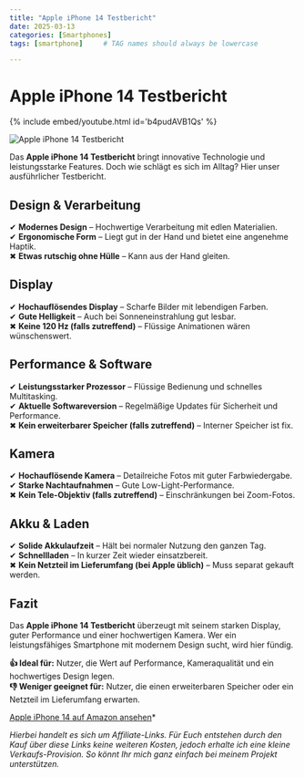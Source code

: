 ```yaml
---
title: "Apple iPhone 14 Testbericht"
date: 2025-03-13
categories: [Smartphones]
tags: [smartphone]     # TAG names should always be lowercase

---
```


# Apple iPhone 14 Testbericht


{% include embed/youtube.html id='b4pudAVB1Qs' %}


![Apple iPhone 14 Testbericht](https://m.media-amazon.com/images/I/71WEd-+xwFL._AC_SL1500_.jpg)

Das **Apple iPhone 14 Testbericht** bringt innovative Technologie und leistungsstarke Features. Doch wie schlägt es sich im Alltag? Hier unser ausführlicher Testbericht.

## Design & Verarbeitung

✔ **Modernes Design** – Hochwertige Verarbeitung mit edlen Materialien.  
✔ **Ergonomische Form** – Liegt gut in der Hand und bietet eine angenehme Haptik.  
✖ **Etwas rutschig ohne Hülle** – Kann aus der Hand gleiten.

## Display

✔ **Hochauflösendes Display** – Scharfe Bilder mit lebendigen Farben.  
✔ **Gute Helligkeit** – Auch bei Sonneneinstrahlung gut lesbar.  
✖ **Keine 120 Hz (falls zutreffend)** – Flüssige Animationen wären wünschenswert.

## Performance & Software

✔ **Leistungsstarker Prozessor** – Flüssige Bedienung und schnelles Multitasking.  
✔ **Aktuelle Softwareversion** – Regelmäßige Updates für Sicherheit und Performance.  
✖ **Kein erweiterbarer Speicher (falls zutreffend)** – Interner Speicher ist fix.

## Kamera

✔ **Hochauflösende Kamera** – Detailreiche Fotos mit guter Farbwiedergabe.  
✔ **Starke Nachtaufnahmen** – Gute Low-Light-Performance.  
✖ **Kein Tele-Objektiv (falls zutreffend)** – Einschränkungen bei Zoom-Fotos.

## Akku & Laden

✔ **Solide Akkulaufzeit** – Hält bei normaler Nutzung den ganzen Tag.  
✔ **Schnellladen** – In kurzer Zeit wieder einsatzbereit.  
✖ **Kein Netzteil im Lieferumfang (bei Apple üblich)** – Muss separat gekauft werden.

## Fazit

Das **Apple iPhone 14 Testbericht** überzeugt mit seinem starken Display, guter Performance und einer hochwertigen Kamera. Wer ein leistungsfähiges Smartphone mit modernem Design sucht, wird hier fündig.

**👍 Ideal für:** Nutzer, die Wert auf Performance, Kameraqualität und ein hochwertiges Design legen.  
**👎 Weniger geeignet für:** Nutzer, die einen erweiterbaren Speicher oder ein Netzteil im Lieferumfang erwarten.

[Apple iPhone 14 auf Amazon ansehen](https://amzn.to/4hqTX25)*

*Hierbei handelt es sich um Affiliate-Links. Für Euch entstehen durch den Kauf über diese Links keine weiteren Kosten, jedoch erhalte ich eine kleine Verkaufs-Provision. So könnt Ihr mich ganz einfach bei meinem Projekt unterstützen.*
